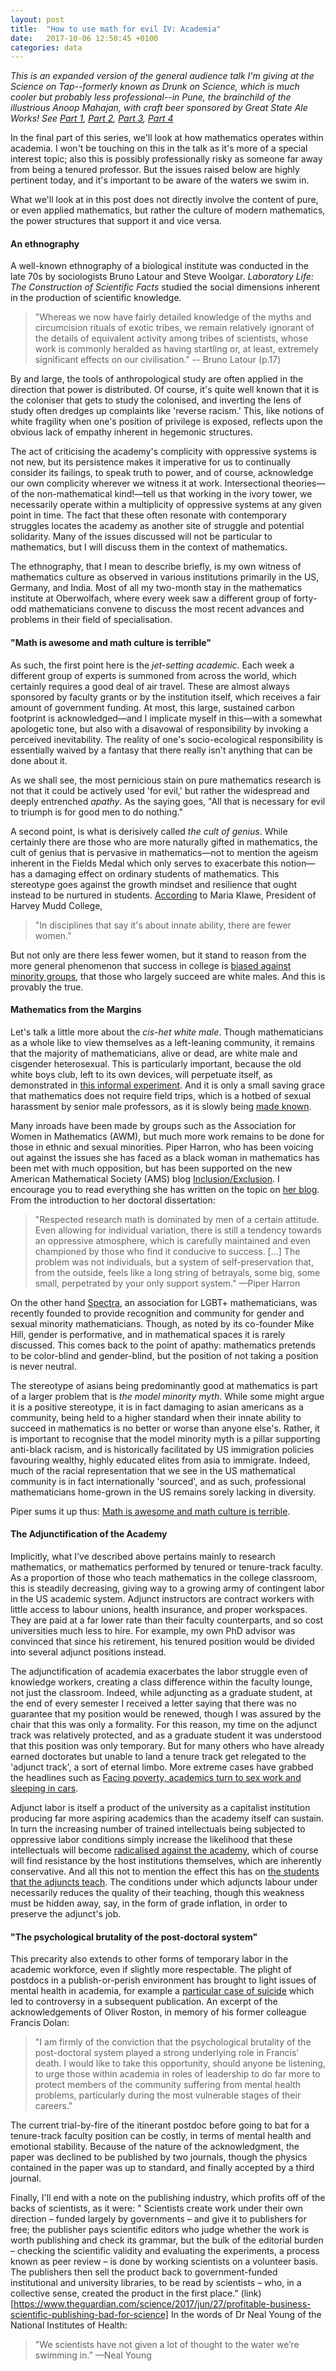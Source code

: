 ```yaml
---
layout: post
title:  "How to use math for evil IV: Academia"
date:   2017-10-06 12:50:45 +0100
categories: data
---
```


*This is an expanded version of the general audience talk I'm giving at the Science on Tap--formerly known as Drunk on Science, which is much cooler but probably less professional--in Pune, the brainchild of the illustrious Anoop Mahajan, with craft beer sponsored by Great State Ale Works! See [Part 1](https://tiwong.github.io/data/2017/09/28/how-to-use-math-for-evil-1.html), [Part 2](https://tiwong.github.io/data/2017/09/30/how-to-use-math-for-evil-2.html), [Part 3](https://tiwong.github.io/data/2017/10/03/how-to-use-math-for-evil-3.html), [Part 4](https://tiwong.github.io/data/2017/10/06/how-to-use-math-for-evil-4.html)*

In the final part of this series, we'll look at how mathematics operates within academia. I won't be touching on this in the talk as it's more of a special interest topic; also this is possibly professionally risky as someone far away from being a tenured professor. But the issues raised below are highly pertinent today, and it's important to be aware of the waters we swim in.

What we'll look at in this post does not directly involve the content of pure, or even applied mathematics, but rather the culture of modern mathematics, the power structures that support it and vice versa.

#### An ethnography

A well-known ethnography of a biological institute was conducted in the late 70s by sociologists Bruno Latour and Steve Woolgar. *Laboratory Life: The Construction of Scientific Facts* studied the social dimensions inherent in the production of scientific knowledge.

> "Whereas we now have fairly detailed knowledge of the myths and circumcision rituals of exotic tribes, we remain relatively ignorant of the details of equivalent activity among tribes of scientists, whose work is commonly heralded as having startling or, at least, extremely significant effects on our civilisation." -- Bruno Latour (p.17)

By and large, the tools of anthropological study are often applied in the direction that power is distributed. Of course, it's quite well known that it is the coloniser that gets to study the colonised, and inverting the lens of study often dredges up complaints like 'reverse racism.' This, like notions of white fragility when one's position of privilege is exposed, reflects upon the obvious lack of empathy inherent in hegemonic structures.

The act of criticising the academy's complicity with oppressive systems is not new, but its persistence makes it imperative for us to continually consider its failings, to speak truth to power, and of course, acknowledge our own complicity wherever we witness it at work. Intersectional theories—of the non-mathematical kind!—tell us that working in the ivory tower, we necessarily operate within a multiplicity of oppressive systems at any given point in time. The fact that these often resonate with contemporary struggles locates the academy as another site of struggle and potential solidarity. Many of the issues discussed will not be particular to mathematics, but I will discuss them in the context of mathematics.

The ethnography, that I mean to describe briefly, is my own witness of mathematics culture as observed in various institutions primarily in the US, Germany, and India. Most of all my two-month stay in the mathematics institute at Oberwolfach, where every week saw a different group of forty-odd mathematicians convene to discuss the most recent advances and problems in their field of specialisation.

#### "Math is awesome and math culture is terrible"

As such, the first point here is the *jet-setting academic*. Each week a different group of experts is summoned from across the world, which certainly requires a good deal of air travel. These are almost always sponsored by faculty grants or by the institution itself, which receives a fair amount of government funding. At most, this large, sustained carbon footprint is acknowledged—and I implicate myself in this—with a somewhat apologetic tone, but also with a disavowal of responsibility by invoking a perceived inevitability. The reality of one's socio-ecological responsibility is essentially waived by a fantasy that there really isn't anything that can be done about it. 

As we shall see, the most pernicious stain on pure mathematics research is not that it could be actively used 'for evil,' but rather the widespread and deeply entrenched *apathy*. As the saying goes, "All that is necessary for evil to triumph is for good men to do nothing."

A second point, is what is derisively called *the cult of genius*. While certainly there are those who are more naturally gifted in mathematics, the cult of genius that is pervasive in mathematics—not to mention the ageism inherent in the Fields Medal which only serves to exacerbate this notion—has a damaging effect on ordinary students of mathematics. This stereotype goes against the growth mindset and resilience that ought instead to be nurtured in students. [According](https://www.inc.com/kimberly-weisul/how-harvey-mudd-college-achieved-gender-parity-computer-science-engineering-physics.html) to Maria Klawe, President of Harvey Mudd College,

> "In disciplines that say it's about innate ability, there are fewer women."

But not only are there less fewer women, but it stand to reason from the more general phenomenon that success in college is [biased against minority groups](https://www.vox.com/2017/9/11/16270316/college-mobility-culture), that those who largely succeed are white males. And this is provably the true. 

#### Mathematics from the Margins

Let's talk a little more about the *cis-het white male*. Though mathematicians as a whole like to view themselves as a left-leaning community, it remains that the majority of mathematicians, alive or dead, are white male and cisgender heterosexual. This is particularly important, because the old white boys club, left to its own devices, will perpetuate itself, as demonstrated in [this informal experiment](https://www.scientificamerican.com/article/male-scientists-share-more-but-only-with-other-men/). And it is only a small saving grace that mathematics does not require field trips, which is a hotbed of sexual harassment by senior male professors, as it is slowly being [made known](http://www.sciencemag.org/news/2017/10/disturbing-allegations-sexual-harassment-antarctica-leveled-noted-scientist).

Many inroads have been made by groups such as the Association for Women in Mathematics (AWM), but much more work remains to be done for those in ethnic and sexual minorities. Piper Harron, who has been voicing out against the issues she has faced as a black woman in mathematics has been met with much opposition, but has been supported on the new American Mathematical Society (AMS) blog [Inclusion/Exclusion](https://blogs.ams.org/inclusionexclusion). I encourage you to read everything she has written on the topic on [her blog](http://www.theliberatedmathematician.com/blog/). From the introduction to her doctoral dissertation:

> "Respected research math is dominated by men of a certain attitude. Even allowing for individual variation, there is still a tendency towards an oppressive atmosphere, which is carefully maintained and even championed by those who find it conducive to success. [...] The problem was not individuals, but a system of self-preservation that, from the outside, feels like a long string of betrayals, some big, some small, perpetrated by your only support system." —Piper Harron

On the other hand [Spectra](https://lgbtmath.org), an association for LGBT+ mathematicians, was recently founded to provide recognition and community for gender and sexual minority mathematicians. Though, as noted by its co-founder Mike Hill, gender is performative, and in mathematical spaces it is rarely discussed. This comes back to the point of apathy: mathematics pretends to be color-blind and gender-blind, but the position of not taking a position is never neutral.

The stereotype of asians being predominantly good at mathematics is part of a larger problem that is *the model minority myth*. While some might argue it is a positive stereotype, it is in fact damaging to asian americans as a community, being held to a higher standard when their innate ability to succeed in mathematics is no better or worse than anyone else's. Rather, it is important to recognise that the model minority myth is a pillar supporting anti-black racism, and is historically facilitated by US immigration policies favouring wealthy, highly educated elites from asia to immigrate. Indeed, much of the racial representation that we see in the US mathematical community is in fact internationally 'sourced', and as such, professional mathematicians home-grown in the US remains sorely lacking in diversity.

Piper sums it up thus: [Math is awesome and math culture is terrible](http://www.thehindu.com/thread/arts-culture-society/article9022211.ece).

#### The Adjunctification of the Academy

Implicitly, what I've described above pertains mainly to research mathematics, or mathematics performed by tenured or tenure-track faculty. As a proportion of those who teach mathematics in the college classroom, this is steadily decreasing, giving way to a growing army of contingent labor in the US academic system. Adjunct instructors are contract workers with little access to labour unions, health insurance, and proper workspaces. They are paid at a far lower rate than their faculty counterparts, and so cost universities much less to hire. For example, my own PhD advisor was convinced that since his retirement, his tenured position would be divided into several adjunct positions instead.

The adjunctification of academia exacerbates the labor struggle even of knowledge workers, creating a class difference within the faculty lounge, not just the classroom. Indeed, while adjuncting as a graduate student, at the end of every semester I received a letter saying that there was no guarantee that my position would be renewed, though I was assured by the chair that this was only a formality. For this reason, my time on the adjunct track was relatively protected, and as a graduate student it was understood that this position was only temporary. But for many others who have already earned doctorates but unable to land a tenure track get relegated to the 'adjunct track', a sort of eternal limbo. More extreme cases have grabbed the headlines such as [Facing poverty, academics turn to sex work and sleeping in cars](https://www.theguardian.com/us-news/2017/sep/28/adjunct-professors-homeless-sex-work-academia-poverty).

Adjunct labor is itself a product of the university as a capitalist institution producing far more aspiring academics than the academy itself can sustain. In turn the increasing number of trained intellectuals being subjected to oppressive labor conditions simply increase the likelihood that these intellectuals will become [radicalised against the academy](https://www.nytimes.com/2017/09/30/opinion/sunday/adjunct-professors-politics.html), which of course will find resistance by the host institutions themselves, which are inherently conservative. And all this not to mention the effect this has on [the students that the adjuncts teach](https://www.theatlantic.com/education/archive/2015/05/the-cost-of-an-adjunct/394091/). The conditions under which adjuncts labour under necessarily reduces the quality of their teaching, though this weakness must be hidden away, say, in the form of grade inflation, in order to preserve the adjunct's job.


#### "The psychological brutality of the post-doctoral system"

This precarity also extends to other forms of temporary labor in the academic workforce, even if slightly more respectable. The plight of postdocs in a publish-or-perish environment has brought to light issues of mental health in academia, for example a [particular case of suicide](https://www.theguardian.com/science/head-quarters/2017/aug/10/the-human-cost-of-the-pressures-of-postdoctoral-research) which led to controversy in a subsequent publication. An excerpt of the acknowledgements of Oliver Roston, in memory of his former colleague Francis Dolan:

> "I am firmly of the conviction that the psychological brutality of the post-doctoral system played a strong underlying role in Francis’ death. I would like to take this opportunity, should anyone be listening, to urge those within academia in roles of leadership to do far more to protect members of the community suffering from mental health problems, particularly during the most vulnerable stages of their careers."

The current trial-by-fire of the itinerant postdoc before going to bat for a tenure-track faculty position can be costly, in terms of mental health and emotional stability. Because of the nature of the acknowledgment, the paper was declined to be published by two journals, though the physics contained in the paper was up to standard, and finally accepted by a third journal.

Finally, I'll end with a note on the publishing industry, which profits off of the backs of scientists, as it were: " Scientists create work under their own direction – funded largely by governments – and give it to publishers for free; the publisher pays scientific editors who judge whether the work is worth publishing and check its grammar, but the bulk of the editorial burden – checking the scientific validity and evaluating the experiments, a process known as peer review – is done by working scientists on a volunteer basis. The publishers then sell the product back to government-funded institutional and university libraries, to be read by scientists – who, in a collective sense, created the product in the first place." (link)[https://www.theguardian.com/science/2017/jun/27/profitable-business-scientific-publishing-bad-for-science] In the words of Dr Neal Young of the National Institutes of Health:

> "We scientists have not given a lot of thought to the water we’re swimming in.”  —Neal Young